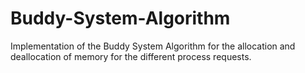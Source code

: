 # Buddy-System-Algorithm
Implementation of the Buddy System Algorithm for the allocation and deallocation of memory for the different  process requests.

